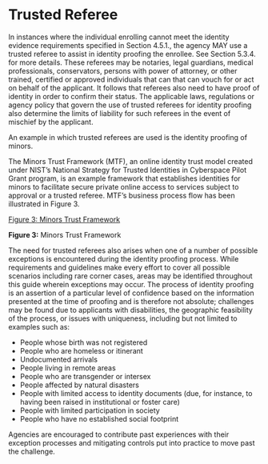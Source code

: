 # Trusted Referee

In instances where the individual enrolling cannot meet the identity evidence requirements specified in Section 4.5.1., the agency MAY use a trusted referee to assist in identity proofing the enrollee. See Section 5.3.4. for more details. These referees may be notaries, legal guardians, medical professionals, conservators, persons with power of attorney, or other trained, certified or approved individuals that can that can vouch for or act on behalf of the applicant. It follows that referees also need to have proof of identity in order to confirm their status. The applicable laws, regulations or agency policy that govern the use of trusted referees for identity proofing also determine the limits of liability for such referees in the event of mischief by the applicant. 

An example in which trusted referees are used is the identity proofing of minors.

The Minors Trust Framework (MTF), an online identity trust model created under NIST’s National Strategy for Trusted Identities in Cyberspace Pilot Grant program, is an example framework that establishes identities for minors to facilitate secure private online access to services subject to approval or a trusted referee. MTF’s business process flow has been illustrated in Figure 3.

[Figure 3: Minors Trust Framework](800-63A-ImplGuide/media/figure-3-minors-trust-framework.png)

**Figure 3:** Minors Trust Framework

The need for trusted referees also arises when one of a number of possible exceptions is encountered during the identity proofing process.
While requirements and guidelines make every effort to cover all possible scenarios including rare corner cases, areas may be identified throughout this guide wherein exceptions may occur. The process of identity proofing is an assertion of a particular level of confidence based on the information presented at the time of proofing and is therefore not absolute; challenges may be found due to applicants with disabilities, the geographic feasibility of the process, or issues with uniqueness, including but not limited to examples such as:

- People whose birth was not registered
- People who are homeless or itinerant
- Undocumented arrivals
- People living in remote areas
- People who are transgender or intersex
- People affected by natural disasters
- People with limited access to identity documents (due, for instance, to having been raised in institutional or foster care)
- People with limited participation in society
- People who have no established social footprint

Agencies are encouraged to contribute past experiences with their exception processes and mitigating controls put into practice to move past the challenge.
